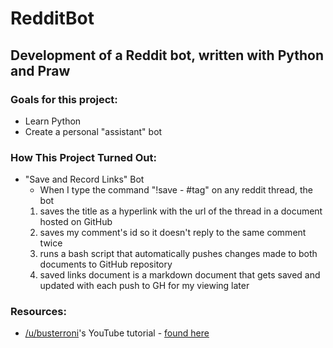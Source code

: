 # RedditBot
## Development of a Reddit bot, written with Python and Praw 

### Goals for this project:
* Learn Python
* Create a personal "assistant" bot

### How This Project Turned Out:
* "Save and Record Links" Bot
  * When I type the command "!save - #tag" on any reddit thread, the bot
  1) saves the title as a hyperlink with the url of the thread in a document hosted on GitHub
  2) saves my comment's id so it doesn't reply to the same comment twice
  3) runs a bash script that automatically pushes changes made to both documents to GitHub repository
  4) saved links document is a markdown document that gets saved and updated with each push to GH for my viewing later

### Resources:
* [/u/busterroni](https://www.reddit.com/user/busterroni)'s YouTube tutorial - [found here](https://www.youtube.com/watch?v=krTUf7BpTc0") 
